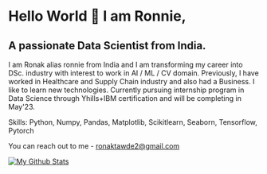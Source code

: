 
# Hello World 👋 I am Ronnie,
## A passionate Data Scientist from India.

I am Ronak alias ronnie from India and I am transforming my career into DSc. industry with interest to work in AI / ML / CV domain. Previously, I have worked in Healthcare and Supply Chain industry and also had a Business. I like to learn new technologies. Currently pursuing internship program in Data Science through Yhills+IBM certification and will be completing in May'23.

Skills: Python, Numpy, Pandas, Matplotlib, Scikitlearn, Seaborn, Tensorflow, Pytorch

You can reach out to me - ronaktawde2@gmail.com

[![My Github Stats](https://github-readme-stats.vercel.app/api?username=ronaktawde)](https://github.com/ronaktawde/github-readme-stats)
